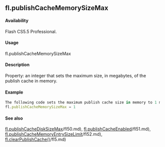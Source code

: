 ## fl.publishCacheMemorySizeMax

#### Availability

Flash CS5.5 Professional.

#### Usage

fl.publishCacheMemorySizeMax

#### Description

Property: an integer that sets the maximum size, in megabytes, of the publish cache in memory.

#### Example

```javascript
The following code sets the maximum publish cache size in memory to 1 megabyte:
fl.publishCacheMemorySizeMax = 1

```
#### See also

[fl.publishCacheDiskSizeMax](#!AdobeDocs/developers-animatesdk-docs/test/flash_object_(fl)/fl50.md)/fl50.md), [fl.publishCacheEnabled](#!AdobeDocs/developers-animatesdk-docs/test/flash_object_(fl)/fl51.md)/fl51.md), [fl.publishCacheMemoryEntrySizeLimit](#!AdobeDocs/developers-animatesdk-docs/test/flash_object_(fl)/fl52.md)/fl52.md), [fl.clearPublishCache()](#!AdobeDocs/developers-animatesdk-docs/test/flash_object_(fl)/fl5.md)/fl5.md)
